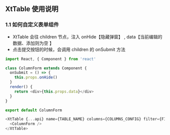 ## XtTable 使用说明

### 1.1 如何自定义表单组件

- XtTable 会往 children 节点，注入 onHide【隐藏弹窗】 , data【当前编辑的数据、添加则为空 】
- 点击提交按钮的时候，会调用 children 的 onSubmit 方法

```javascript
import React, { Component } from 'react'

class ColumnForm extends Component {
  onSubmit = () => {
    this.props.onHide()
  }
  render() {
    return <div>{this.props.data}</div>
  }
}

export default ColumnForm
```

```javascript
<XtTable {...api} name={TABLE_NAME} columns={COLUMNS_CONFIG} filter={FILTER}>
  <ColumnForm />
</XtTable>
```
